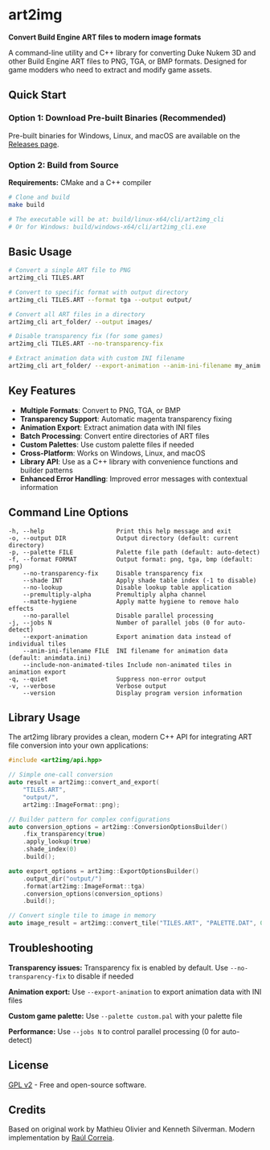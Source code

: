 # art2img

**Convert Build Engine ART files to modern image formats**

A command-line utility and C++ library for converting Duke Nukem 3D and other Build Engine ART files to PNG, TGA, or BMP formats. Designed for game modders who need to extract and modify game assets.

## Quick Start

### Option 1: Download Pre-built Binaries (Recommended)
Pre-built binaries for Windows, Linux, and macOS are available on the [Releases page](https://github.com/raulcorreia7/art2img/releases).

### Option 2: Build from Source

**Requirements:** CMake and a C++ compiler

```bash
# Clone and build
make build

# The executable will be at: build/linux-x64/cli/art2img_cli
# Or for Windows: build/windows-x64/cli/art2img_cli.exe
```

## Basic Usage

```bash
# Convert a single ART file to PNG
art2img_cli TILES.ART

# Convert to specific format with output directory
art2img_cli TILES.ART --format tga --output output/

# Convert all ART files in a directory
art2img_cli art_folder/ --output images/

# Disable transparency fix (for some games)
art2img_cli TILES.ART --no-transparency-fix

# Extract animation data with custom INI filename
art2img_cli art_folder/ --export-animation --anim-ini-filename my_anim.ini --output game/
```

## Key Features

- **Multiple Formats**: Convert to PNG, TGA, or BMP
- **Transparency Support**: Automatic magenta transparency fixing
- **Animation Export**: Extract animation data with INI files
- **Batch Processing**: Convert entire directories of ART files
- **Custom Palettes**: Use custom palette files if needed
- **Cross-Platform**: Works on Windows, Linux, and macOS
- **Library API**: Use as a C++ library with convenience functions and builder patterns
- **Enhanced Error Handling**: Improved error messages with contextual information

## Command Line Options

```
-h, --help                    Print this help message and exit
-o, --output DIR              Output directory (default: current directory)
-p, --palette FILE            Palette file path (default: auto-detect)
-f, --format FORMAT           Output format: png, tga, bmp (default: png)
    --no-transparency-fix     Disable transparency fix
    --shade INT               Apply shade table index (-1 to disable)
    --no-lookup               Disable lookup table application
    --premultiply-alpha       Premultiply alpha channel
    --matte-hygiene           Apply matte hygiene to remove halo effects
    --no-parallel             Disable parallel processing
-j, --jobs N                  Number of parallel jobs (0 for auto-detect)
    --export-animation        Export animation data instead of individual tiles
    --anim-ini-filename FILE  INI filename for animation data (default: animdata.ini)
    --include-non-animated-tiles Include non-animated tiles in animation export
-q, --quiet                   Suppress non-error output
-v, --verbose                 Verbose output
    --version                 Display program version information
```

## Library Usage

The art2img library provides a clean, modern C++ API for integrating ART file conversion into your own applications:

```cpp
#include <art2img/api.hpp>

// Simple one-call conversion
auto result = art2img::convert_and_export(
    "TILES.ART", 
    "output/", 
    art2img::ImageFormat::png);

// Builder pattern for complex configurations
auto conversion_options = art2img::ConversionOptionsBuilder()
    .fix_transparency(true)
    .apply_lookup(true)
    .shade_index(0)
    .build();

auto export_options = art2img::ExportOptionsBuilder()
    .output_dir("output/")
    .format(art2img::ImageFormat::tga)
    .conversion_options(conversion_options)
    .build();

// Convert single tile to image in memory
auto image_result = art2img::convert_tile("TILES.ART", "PALETTE.DAT", 0);
```

## Troubleshooting

**Transparency issues:** Transparency fix is enabled by default. Use `--no-transparency-fix` to disable if needed

**Animation export:** Use `--export-animation` to export animation data with INI files

**Custom game palette:** Use `--palette custom.pal` with your palette file

**Performance:** Use `--jobs N` to control parallel processing (0 for auto-detect)

## License

[GPL v2](LICENSE) - Free and open-source software.

## Credits

Based on original work by Mathieu Olivier and Kenneth Silverman.
Modern implementation by [Raúl Correia](https://github.com/raulcorreia7).